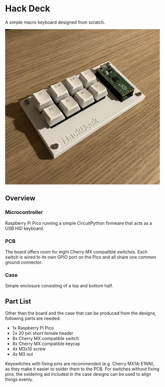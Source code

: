 # Hack Deck

A simple macro keyboard designed from scratch.

![photo](images/assembled.jpg "Assembled project")

## Overview

### Microcontroller
Raspberry Pi Pico running a simple CircuitPython firmware that acts as a USB HID keyboard.


### PCB
The board offers room for eight Cherry MX compatible switches. Each switch is wired to its own GPIO port on the Pico and all share one common ground connector.

### Case
Simple enclosure consisting of a top and bottom half.

## Part List
Other than the board and the case that can be produced from the designs, following parts are needed:
* 1x Raspberry Pi Pico
* 2x 20 pin short female header
* 8x Cherry MX compatible switch
* 8x Cherry MX compatible keycap
* 4x M3x10 screw
* 4x M3 nut

Keyswitches with fixing pins are recommended (e.g. Cherry MX1A-E1NN), as they make it easier to solder them to the PCB. For switches without fixing pins, the soldering aid included in the case designs can be used to align things evenly.
